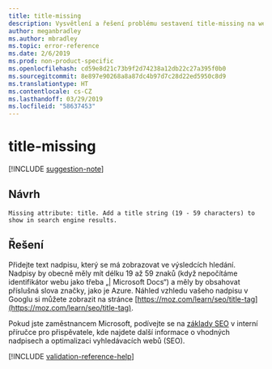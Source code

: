 ```yaml
---
title: title-missing
description: Vysvětlení a řešení problému sestavení title-missing na webu Docs
author: meganbradley
ms.author: mbradley
ms.topic: error-reference
ms.date: 2/6/2019
ms.prod: non-product-specific
ms.openlocfilehash: cd59e8d21c73b9f2d74238a12db22c27a395f0b0
ms.sourcegitcommit: 8e897e90268a8a87dc4b97d7c28d22ed5950c8d9
ms.translationtype: HT
ms.contentlocale: cs-CZ
ms.lasthandoff: 03/29/2019
ms.locfileid: "58637453"
---
```

# <a name="title-missing"></a>title-missing

[!INCLUDE [suggestion-note](includes/suggestion-note.md)]

## <a name="suggestion"></a>Návrh

`Missing attribute: title. Add a title string (19 - 59 characters) to show in search engine results.`

## <a name="resolution"></a>Řešení

Přidejte text nadpisu, který se má zobrazovat ve výsledcích hledání. Nadpisy by obecně měly mít délku 19 až 59 znaků (když nepočítáme identifikátor webu jako třeba „| Microsoft Docs“) a měly by obsahovat příslušná slova značky, jako je Azure. Náhled vzhledu vašeho nadpisu v Googlu si můžete zobrazit na stránce [https://moz.com/learn/seo/title-tag](https://moz.com/learn/seo/title-tag).

Pokud jste zaměstnancem Microsoft, podívejte se na [základy SEO](https://review.docs.microsoft.com/en-us/help/contribute/contribute-how-to-write-seo-basics?branch=master) v interní příručce pro přispěvatele, kde najdete další informace o vhodných nadpisech a optimalizaci vyhledávacích webů (SEO).

[!INCLUDE [validation-reference-help](includes/validation-reference-help.md)]
